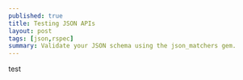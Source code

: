 ```yaml
---
published: true
title: Testing JSON APIs
layout: post
tags: [json,rspec]
summary: Validate your JSON schema using the json_matchers gem.
---
```

test
